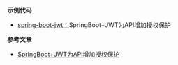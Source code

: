

**示例代码**
- [spring-boot-jwt：](https://github.com/wintig/spring-boot-examples/tree/master/spring-boot-jwt)SpringBoot+JWT为API增加授权保护


**参考文章**
- [SpringBoot+JWT为API增加授权保护](https://www.wintig.com/2018/10/22/SpringBoot-JWT-SpringSecurity%E5%AF%B9api%E8%BF%9B%E8%A1%8C%E6%8E%88%E6%9D%83%E4%BF%9D%E6%8A%A4/)
